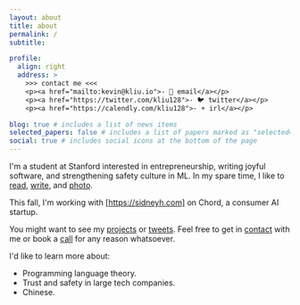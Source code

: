 ```yaml
---
layout: about
title: about
permalink: /
subtitle:

profile:
  align: right
  address: >
    >>> contact me <<<
    <p><a href="mailto:kevin@kliu.io">- 📧 email</a></p>
    <p><a href="https://twitter.com/kliu128">- 🐦 twitter</a></p>
    <p><a href="https://calendly.com/kliu128">- ☀️ irl</a></p>

blog: true # includes a list of news items
selected_papers: false # includes a list of papers marked as "selected={true}"
social: true # includes social icons at the bottom of the page
---
```


I'm a student at Stanford interested in entrepreneurship, writing joyful
software, and strengthening safety culture in ML. In my spare
time, I like to [read](/reads), [write](/blog/), and [photo](https://www.icloud.com/sharedalbum/#B0iJtdOXmkYghC).

This fall, I'm working with [https://sidneyh.com] on Chord, a consumer AI startup.

You might want to see my [projects](https://github.com/kliu128) or
[tweets](https://twitter.com/kliu128). Feel free to get in
[contact](mailto:kevin@kliu.io) with me or book a
[call](https://calendly.com/kliu128) for any reason whatsoever.

I'd like to learn more about:

- Programming language theory.
- Trust and safety in large tech companies.
- Chinese.
